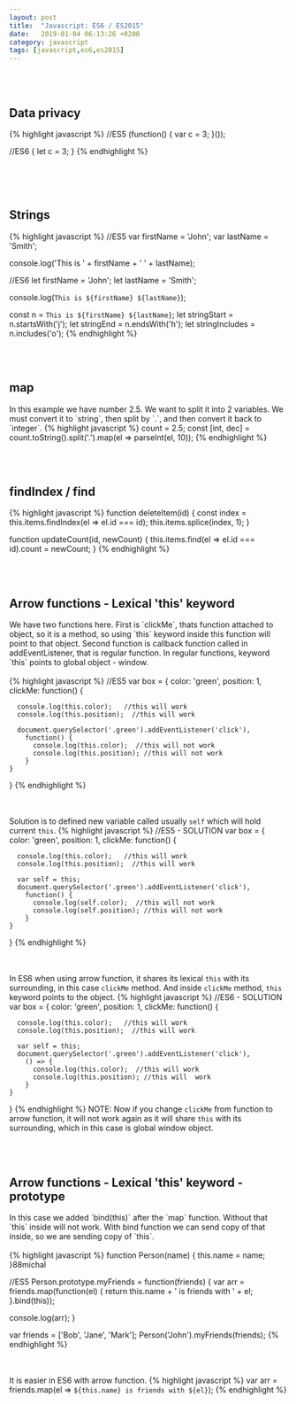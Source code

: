 ```yaml
---
layout: post
title:  "Javascript: ES6 / ES2015"
date:   2019-01-04 06:13:26 +0200
category: javascript
tags: [javascript,es6,es2015]
---
```



<br /><br />
<h2>Data privacy</h2>
{% highlight javascript %}
//ES5
(function() {
   var c = 3;
}());


//ES6
{
  let c = 3;
}
{% endhighlight %}
<br /><br />


<br /><br />
<h2>Strings</h2>
{% highlight javascript %}
//ES5
var firstName = 'John';
var lastName = 'Smith';

console.log('This is ' + firstName + ' ' + lastName);

//ES6
let firstName = 'John';
let lastName = 'Smith';

console.log(`This is ${firstName} ${lastName}`);

const n = `This is ${firstName} ${lastName}`;
let stringStart = n.startsWith('j');
let stringEnd = n.endsWith('h');
let stringIncludes = n.includes('o');
{% endhighlight %}

<br /><br />
<h2>map</h2>
In this example we have number 2.5. We want to split it into 2 variables. We must convert it to `string`, then split by `.`, and then convert it back to `integer`.
{% highlight javascript %}
count = 2.5;
const [int, dec] = count.toString().split('.').map(el => parseInt(el, 10));
{% endhighlight %}


<br /><br />
<h2>findIndex / find</h2>
{% highlight javascript %}
function deleteItem(id) {
    const index = this.items.findIndex(el => el.id === id);
    this.items.splice(index, 1);
}

function updateCount(id, newCount) {
    this.items.find(el => el.id === id).count = newCount;
}
{% endhighlight %}

<br /><br />
<h2>Arrow functions - Lexical 'this' keyword</h2>
We have two functions here. First is `clickMe`, thats function attached to object, so it is a method, so using `this` keyword inside this function will point to that object. Second function is callback function called in addEventListener, that is regular function. In regular functions, keyword `this` points to global object - window.
<br /><br />
{% highlight javascript %}
//ES5
var box = {
    color: 'green',
    position: 1,
    clickMe: function() {

      console.log(this.color);   //this will work
      console.log(this.position);  //this will work

      document.querySelector('.green').addEventListener('click'), 
        function() {
          console.log(this.color);  //this will not work
          console.log(this.position); //this will not work
        }
    }
}
{% endhighlight %}

<br /><br />
Solution is to defined new variable called usually `self` which will hold current `this`.
{% highlight javascript %}
//ES5 - SOLUTION
var box = {
    color: 'green',
    position: 1,
    clickMe: function() {

      console.log(this.color);   //this will work
      console.log(this.position);  //this will work
      
      var self = this;
      document.querySelector('.green').addEventListener('click'), 
        function() {
          console.log(self.color);  //this will not work
          console.log(self.position); //this will not work
        }
    }
}
{% endhighlight %}



<br /><br />
In ES6 when using arrow function, it shares its lexical `this` with its surrounding, in this case `clickMe` method. And inside `clickMe` method, `this` keyword points to the object.
{% highlight javascript %}
//ES6 - SOLUTION
var box = {
    color: 'green',
    position: 1,
    clickMe: function() {

      console.log(this.color);   //this will work
      console.log(this.position);  //this will work
      
      var self = this;
      document.querySelector('.green').addEventListener('click'), 
        () => {
          console.log(this.color);  //this will work
          console.log(this.position); //this will  work
        }
    }
}
{% endhighlight %}
NOTE: Now if you change `clickMe` from function to arrow function, it will not work again as it will share `this` with its surrounding, which in this case is global window object.



<br /><br />
<h2>Arrow functions - Lexical 'this' keyword - prototype</h2>
In this case we added `bind(this)` after the `map` function. Without that `this` inside will not work. With bind function we can send copy of that inside, so we are sending copy of `this`.
<br /> <br />
{% highlight javascript %}
function Person(name) {
  this.name = name;
}88michal


//ES5
Person.prototype.myFriends = function(friends) {
  var arr = friends.map(function(el) {
    return this.name + ' is friends with ' + el;
  }.bind(this));

  console.log(arr);
}

var friends = ['Bob', 'Jane', 'Mark'];
Person('John').myFriends(friends);
{% endhighlight %}

<br/><br/>
It is easier in ES6 with arrow function.
{% highlight javascript %}
  var arr = friends.map(el => `${this.name} is friends with ${el}`);
{% endhighlight %}
